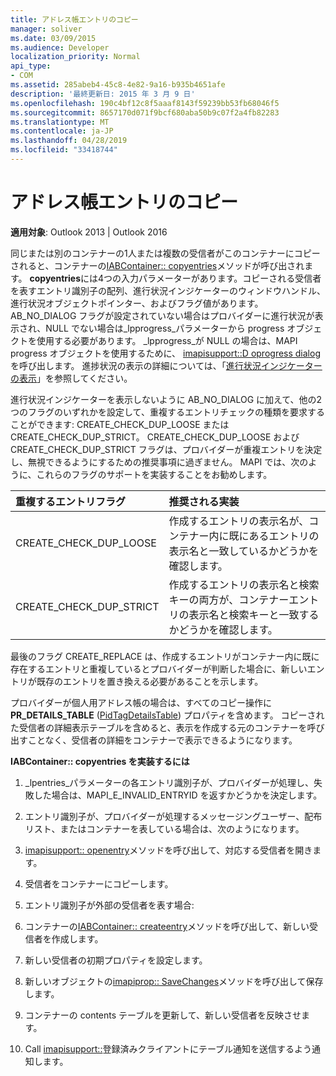 ```yaml
---
title: アドレス帳エントリのコピー
manager: soliver
ms.date: 03/09/2015
ms.audience: Developer
localization_priority: Normal
api_type:
- COM
ms.assetid: 285abeb4-45c8-4e82-9a16-b935b4651afe
description: '最終更新日: 2015 年 3 月 9 日'
ms.openlocfilehash: 190c4bf12c8f5aaaf8143f59239bb53fb68046f5
ms.sourcegitcommit: 8657170d071f9bcf680aba50b9c07f2a4fb82283
ms.translationtype: MT
ms.contentlocale: ja-JP
ms.lasthandoff: 04/28/2019
ms.locfileid: "33418744"
---
```

# <a name="copying-address-book-entries"></a>アドレス帳エントリのコピー

  
  
**適用対象**: Outlook 2013 | Outlook 2016 
  
同じまたは別のコンテナーの1人または複数の受信者がこのコンテナーにコピーされると、コンテナーの[IABContainer:: copyentries](iabcontainer-copyentries.md)メソッドが呼び出されます。 **copyentries**には4つの入力パラメーターがあります。コピーされる受信者を表すエントリ識別子の配列、進行状況インジケーターのウィンドウハンドル、進行状況オブジェクトポインター、およびフラグ値があります。 AB_NO_DIALOG フラグが設定されていない場合はプロバイダーに進行状況が表示され、NULL でない場合は_lpprogress_パラメーターから progress オブジェクトを使用する必要があります。 _lpprogress_が NULL の場合は、MAPI progress オブジェクトを使用するために、 [imapisupport::D oprogress dialog](imapisupport-doprogressdialog.md)を呼び出します。 進捗状況の表示の詳細については、「[進行状況インジケーターの表示](mapi-progress-indicators.md)」を参照してください。
  
進行状況インジケーターを表示しないように AB_NO_DIALOG に加えて、他の2つのフラグのいずれかを設定して、重複するエントリチェックの種類を要求することができます: CREATE_CHECK_DUP_LOOSE または CREATE_CHECK_DUP_STRICT。 CREATE_CHECK_DUP_LOOSE および CREATE_CHECK_DUP_STRICT フラグは、プロバイダーが重複エントリを決定し、無視できるようにするための推奨事項に過ぎません。 MAPI では、次のように、これらのフラグのサポートを実装することをお勧めします。
  
|**重複するエントリフラグ**|**推奨される実装**|
|:-----|:-----|
|CREATE_CHECK_DUP_LOOSE  <br/> |作成するエントリの表示名が、コンテナー内に既にあるエントリの表示名と一致しているかどうかを確認します。  <br/> |
|CREATE_CHECK_DUP_STRICT  <br/> |作成するエントリの表示名と検索キーの両方が、コンテナーエントリの表示名と検索キーと一致するかどうかを確認します。  <br/> |
   
最後のフラグ CREATE_REPLACE は、作成するエントリがコンテナー内に既に存在するエントリと重複しているとプロバイダーが判断した場合に、新しいエントリが既存のエントリを置き換える必要があることを示します。 
  
プロバイダーが個人用アドレス帳の場合は、すべてのコピー操作に**PR_DETAILS_TABLE** ([PidTagDetailsTable](pidtagdetailstable-canonical-property.md)) プロパティを含めます。 コピーされた受信者の詳細表示テーブルを含めると、表示を作成する元のコンテナーを呼び出すことなく、受信者の詳細をコンテナーで表示できるようになります。
  
 **IABContainer:: copyentries を実装するには**
  
1. _lpentries_パラメーターの各エントリ識別子が、プロバイダーが処理し、失敗した場合は、MAPI_E_INVALID_ENTRYID を返すかどうかを決定します。 
    
2. エントリ識別子が、プロバイダーが処理するメッセージングユーザー、配布リスト、またはコンテナーを表している場合は、次のようになります。
    
1. [imapisupport:: openentry](imapisupport-openentry.md)メソッドを呼び出して、対応する受信者を開きます。 
    
2. 受信者をコンテナーにコピーします。 
    
3. エントリ識別子が外部の受信者を表す場合:
    
1. コンテナーの[IABContainer:: createentry](iabcontainer-createentry.md)メソッドを呼び出して、新しい受信者を作成します。 
    
2. 新しい受信者の初期プロパティを設定します。
    
4. 新しいオブジェクトの[imapiprop:: SaveChanges](imapiprop-savechanges.md)メソッドを呼び出して保存します。 
    
5. コンテナーの contents テーブルを更新して、新しい受信者を反映させます。 
    
6. Call [imapisupport::](imapisupport-notify.md)登録済みクライアントにテーブル通知を送信するよう通知します。 
    

